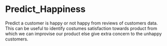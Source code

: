 # Predict_Happiness
Predict a customer is happy or not happy from reviews of customers data. This can be useful to identify costumes satisfaction towards product from which we can improvise our product else give extra concern to the unhappy customers.
